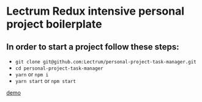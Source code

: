 # Lectrum Redux intensive personal project boilerplate

## In order to start a project follow these steps:

+ `git clone git@github.com:Lectrum/personal-project-task-manager.git`
+ `cd personal-project-task-manager`
+ `yarn` or `npm i`
+ `yarn start` or `npm start`

[demo](https://artem-shev.github.io/personal-project-task-manager/)
